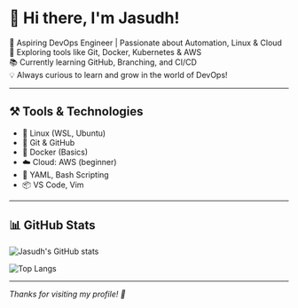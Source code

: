 # 👋 Hi there, I'm Jasudh!

🚀 Aspiring DevOps Engineer | Passionate about Automation, Linux & Cloud  
🔧 Exploring tools like Git, Docker, Kubernetes & AWS  
📚 Currently learning GitHub, Branching, and CI/CD  
💡 Always curious to learn and grow in the world of DevOps!

---

## ⚒️ Tools & Technologies

- 🐧 Linux (WSL, Ubuntu)
- 🧰 Git & GitHub
- 🐳 Docker (Basics)
- ☁️ Cloud: AWS (beginner)
- 📜 YAML, Bash Scripting
- 📦 VS Code, Vim

---

## 📊 GitHub Stats

![Jasudh's GitHub stats](https://github-readme-stats.vercel.app/api?username=jasudh&show_icons=true&theme=tokyonight)

![Top Langs](https://github-readme-stats.vercel.app/api/top-langs/?username=jasudh&layout=compact&theme=tokyonight)

---

_Thanks for visiting my profile! 🌟_
